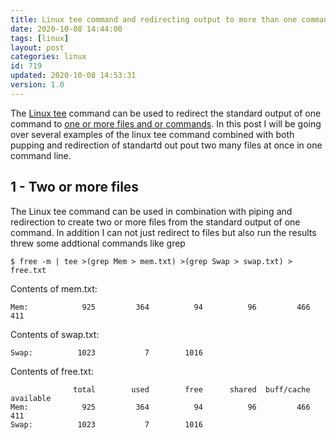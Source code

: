 ```yaml
---
title: Linux tee command and redirecting output to more than one command and file.
date: 2020-10-08 14:44:00
tags: [linux]
layout: post
categories: linux
id: 719
updated: 2020-10-08 14:53:31
version: 1.0
---
```


The [Linux tee](https://linuxize.com/post/linux-tee-command/) command can be used to redirect the standard output of one command to [one or more files and or commands](https://unix.stackexchange.com/questions/28503/how-can-i-send-stdout-to-multiple-commands). In this post I will be going over several examples of the linux tee command combined with both pupping and redirection of standartd out pout two many files at once in one command line.

<!-- more -->

## 1 - Two or more files

The Linux tee command can be used in combination with piping and redirection to create two or more files from the standard output of one command. In addition I can not just redirect to files but also run the results threw some addtional commands like grep

```
$ free -m | tee >(grep Mem > mem.txt) >(grep Swap > swap.txt) > free.txt
```

Contents of mem.txt:
```
Mem:            925         364          94          96         466         411
```

Contents of swap.txt:
```
Swap:          1023           7        1016
```

Contents of free.txt:
```
              total        used        free      shared  buff/cache   available
Mem:            925         364          94          96         466         411
Swap:          1023           7        1016
```